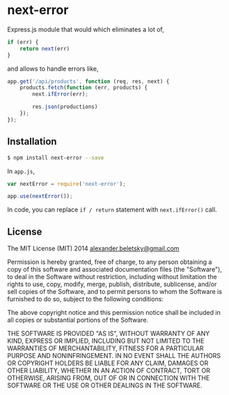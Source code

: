 # next-error

Express.js module that would which eliminates a lot of,

```js
if (err) {
	return next(err)
}
```

and allows to handle errors like,

```js
app.get('/api/products', function (req, res, next) {
	products.fetch(function (err, products) {
		next.ifError(err);

		res.json(productions)
	});
});
```

## Installation

```bash
$ npm install next-error --save
```

In `app.js`,

```js
var nextError = require('next-error');

app.use(nextError());
```

In code, you can replace `if / return` statement with `next.ifError()` call.

## License

The MIT License (MIT) 2014 alexander.beletsky@gmail.com

Permission is hereby granted, free of charge, to any person obtaining a copy of
this software and associated documentation files (the "Software"), to deal in
the Software without restriction, including without limitation the rights to
use, copy, modify, merge, publish, distribute, sublicense, and/or sell copies of
the Software, and to permit persons to whom the Software is furnished to do so,
subject to the following conditions:

The above copyright notice and this permission notice shall be included in all
copies or substantial portions of the Software.

THE SOFTWARE IS PROVIDED "AS IS", WITHOUT WARRANTY OF ANY KIND, EXPRESS OR
IMPLIED, INCLUDING BUT NOT LIMITED TO THE WARRANTIES OF MERCHANTABILITY,
FITNESS FOR A PARTICULAR PURPOSE AND NONINFRINGEMENT. IN NO EVENT SHALL THE
AUTHORS OR COPYRIGHT HOLDERS BE LIABLE FOR ANY CLAIM, DAMAGES OR OTHER
LIABILITY, WHETHER IN AN ACTION OF CONTRACT, TORT OR OTHERWISE, ARISING FROM,
OUT OF OR IN CONNECTION WITH THE SOFTWARE OR THE USE OR OTHER DEALINGS IN THE
SOFTWARE.
